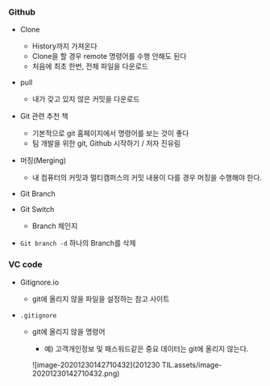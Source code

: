 ### Github

* Clone
  * History까지 가져온다
  * Clone을 할 경우 remote 명령어를 수행 안해도 된다
  * 처음에 최초 한번, 전체 파일을 다운로드

* pull
  * 내가 갖고 있지 않은 커밋을 다운로드
* Git 관련 추천 책
  * 기본적으로 git 홈페이지에서 명령어를 보는 것이 좋다
  * 팀 개발을 위한 git, Github 시작하기 / 저자 진유림
* 머징(Merging)
  * 내 컴퓨터의 커밋과 멀티캠퍼스의 커밋 내용이 다를 경우 머징을 수행해야 한다.

* Git Branch
* Git Switch
  * Branch 체인지

* `Git branch -d` 하나의 Branch를 삭제



### VC code

* Gitignore.io
  
  * git에 올리지 않을 파일을 설정하는 참고 사이트
* `.gitignore`
  * git에 올리지 않을 명령어
    
    * 예) 고객개인정보 및 패스워드같은 중요 데이터는 git에 올리지 않는다.
    
    ![image-20201230142710432](201230 TIL.assets/image-20201230142710432.png)
